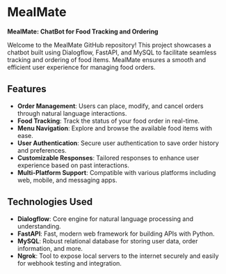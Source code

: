# MealMate
**MealMate: ChatBot for Food Tracking and Ordering**

Welcome to the MealMate GitHub repository! This project showcases a chatbot built using Dialogflow, FastAPI, and MySQL to facilitate seamless tracking and ordering of food items. MealMate ensures a smooth and efficient user experience for managing food orders.

## Features
- **Order Management**: Users can place, modify, and cancel orders through natural language interactions.
- **Food Tracking**: Track the status of your food order in real-time.
- **Menu Navigation**: Explore and browse the available food items with ease.
- **User Authentication**: Secure user authentication to save order history and preferences.
- **Customizable Responses**: Tailored responses to enhance user experience based on past interactions.
- **Multi-Platform Support**: Compatible with various platforms including web, mobile, and messaging apps.

## Technologies Used
- **Dialogflow**: Core engine for natural language processing and understanding.
- **FastAPI**: Fast, modern web framework for building APIs with Python.
- **MySQL**: Robust relational database for storing user data, order information, and more.
- **Ngrok**: Tool to expose local servers to the internet securely and easily for webhook testing and integration.
